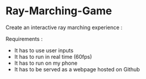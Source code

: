 # Ray-Marching-Game

Create an interactive ray marching experience : 

Requirements : 

* It has to use user inputs 
* It has to run in real time (60fps) 
* It has to run on my phone
* It has to be served as a webpage hosted on Github